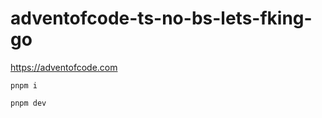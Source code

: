 # adventofcode-ts-no-bs-lets-fking-go

<https://adventofcode.com>

```shell
pnpm i
```

```shell
pnpm dev
```
